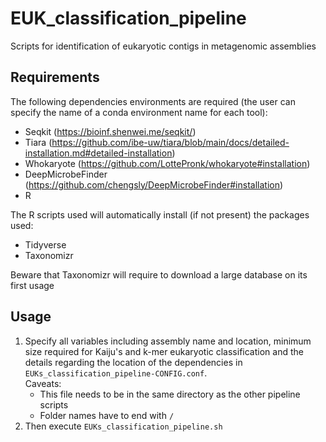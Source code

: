 # EUK_classification_pipeline
Scripts for identification of eukaryotic contigs in metagenomic assemblies

## Requirements
The following dependencies environments are required (the user can specify the name of a conda environment name for each tool):
- Seqkit (https://bioinf.shenwei.me/seqkit/)
- Tiara (https://github.com/ibe-uw/tiara/blob/main/docs/detailed-installation.md#detailed-installation) 
- Whokaryote (https://github.com/LottePronk/whokaryote#installation)
- DeepMicrobeFinder (https://github.com/chengsly/DeepMicrobeFinder#installation)
- R

The R scripts used will automatically install (if not present) the packages used:
  - Tidyverse
  - Taxonomizr

Beware that Taxonomizr will require to download a large database on its first usage

## Usage
1. Specify all variables including assembly name and location, minimum size required for Kaiju's and k-mer eukaryotic classification and the details regarding the location of the dependencies in `EUKs_classification_pipeline-CONFIG.conf`. \
Caveats:
    - This file needs to be in the same directory as the other pipeline scripts
    - Folder names have to end with `/`
3. Then execute `EUKs_classification_pipeline.sh`
